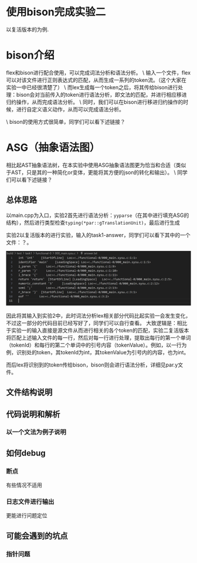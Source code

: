 # 使用bison完成实验二
以复活版本的为例.


# bison介绍
flex和bison进行配合使用，可以完成词法分析和语法分析。
\\ 输入一个文件，flex可以对该文件进行正则表达式的匹配，从而生成一系列的token流。（这个大家在实验一中已经很清楚了）
\\ 而lex生成每一个token之后，将其传给bison进行处理：bison会对当前传入的token进行语法分析，即文法的匹配，并进行相应移进归约操作，从而完成语法分析。
\\ 同时，我们可以在bison进行移进归约操作的时候，进行自定义语义动作，从而可以完成语法分析。

\\ bison的使用方式很简单，同学们可以看下述链接？

# ASG（抽象语法图）
相比起AST抽象语法树，在本实验中使用ASG抽象语法图更为恰当和合适（类似于AST，只是其的一种简化or变体，更能将其方便的json的转化和输出）。
\\ 同学们可以看下述链接？

## 总体思路
以main.cpp为入口，实验2首先进行语法分析：`yyparse`（在其中进行填充ASG的结构），然后进行类型检查`typing(*par::gTranslationUnit)`，最后进行生成


实验2以复活版本的进行实验，输入的task1-answer，同学们可以看下其中的一个文件：？。

![task1-answer](../images/bison/task1-answer.png)

因此将其输入到实验2中，此时词法分析lex相关部分代码比起实验一会发生变化，不过这一部分的代码目前已经写好了，同学们可以自行查看。
大致逻辑是：相比于实验一的输入直接是源文件从而进行相关的各个token的匹配，实验二复活版本将匹配上述输入文件的每一行，然后对每一行进行处理，提取出每行的第一个单词（tokenId）和每行的第二个单词中的引号内容（tokenValue）。例如，以一行为例，识别处的token，其tokenId为int，其tokenValue为引号内的内容，也为int。

而后lex将识别到的token传给bison，bison则会进行语法分析，详细见par.y文件。



## 文件结构说明


## 代码说明和解析



### 以一个文法为例子说明



## 如何debug
### 断点
有些情况不适用

### 日志文件进行输出
更能进行问题定位





## 可能会遇到的坑点

### 指针问题